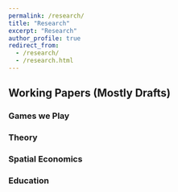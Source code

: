 ```yaml
---
permalink: /research/
title: "Research"
excerpt: "Research"
author_profile: true
redirect_from: 
  - /research/
  - /research.html
---
```


## Working Papers (Mostly Drafts)

### Games we Play

### Theory

### Spatial Economics

### Education
